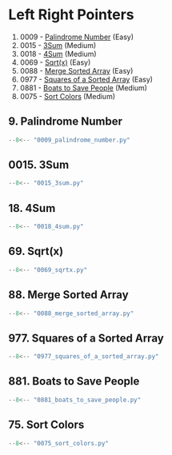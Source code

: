 # Left Right Pointers

1. 0009 - [Palindrome Number](https://leetcode.com/problems/palindrome-number/) (Easy)
2. 0015 - [3Sum](https://leetcode.com/problems/3sum/) (Medium)
3. 0018 - [4Sum](https://leetcode.com/problems/4sum/) (Medium)
4. 0069 - [Sqrt(x)](https://leetcode.com/problems/sqrtx/) (Easy)
5. 0088 - [Merge Sorted Array](https://leetcode.com/problems/merge-sorted-array/) (Easy)
6. 0977 - [Squares of a Sorted Array](https://leetcode.com/problems/squares-of-a-sorted-array/) (Easy)
7. 0881 - [Boats to Save People](https://leetcode.com/problems/boats-to-save-people/) (Medium)
8. 0075 - [Sort Colors](https://leetcode.com/problems/sort-colors/) (Medium)

## 9. Palindrome Number

```python
--8<-- "0009_palindrome_number.py"
```

## 0015. 3Sum

```python
--8<-- "0015_3sum.py"
```

## 18. 4Sum

```python
--8<-- "0018_4sum.py"
```

## 69. Sqrt(x)

```python
--8<-- "0069_sqrtx.py"
```

## 88. Merge Sorted Array

```python
--8<-- "0088_merge_sorted_array.py"
```

## 977. Squares of a Sorted Array

```python
--8<-- "0977_squares_of_a_sorted_array.py"
```

## 881. Boats to Save People

```python
--8<-- "0881_boats_to_save_people.py"
```

## 75. Sort Colors

```python
--8<-- "0075_sort_colors.py"
```
